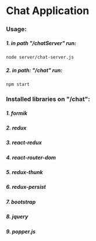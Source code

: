 # Chat Application

### Usage:

##### 1. in path "/chatServer" run:
```node server/chat-server.js```

##### 2. in path: "/chat" run:
```npm start```

### Installed libraries on "/chat":
##### 1. formik 
##### 2. redux 
##### 3. react-redux 
##### 4. react-router-dom
##### 5. redux-thunk 
##### 6. redux-persist
##### 7. bootstrap
##### 8. jquery
##### 9. popper.js
